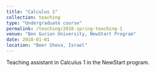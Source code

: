 ```yaml
---
title: "Calculus 1"
collection: teaching
type: "Undergraduate course"
permalink: /teaching/2018-spring-teaching-1
venue: "Ben Gurion University, NewStart Program"
date: 2018-01-01
location: "Beer Sheva, Israel"
---
```


Teaching assistant in Calculus 1 in the NewStart program.

<!-- Heading 1
======

Heading 2
======

Heading 3
====== -->